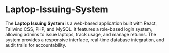 # Laptop-Issuing-System
The **Laptop Issuing System** is a web-based application built with React, Tailwind CSS, PHP, and MySQL. It features a role-based login system, allowing admins to issue laptops, track usage, and manage returns. The system provides a responsive interface, real-time database integration, and audit trails for accountability.
